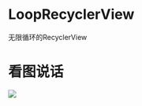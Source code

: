 # LoopRecyclerView
无限循环的RecyclerView

# 看图说话
![](https://raw.githubusercontent.com/angcyo/LoopRecyclerView/master/app/loop_recycler_view.gif)
